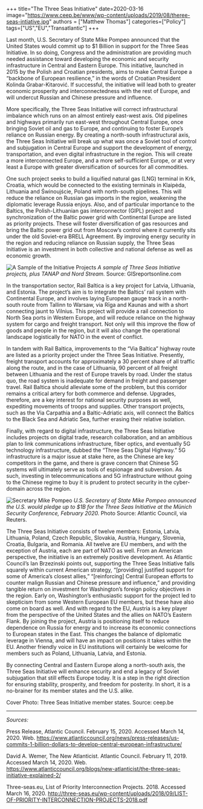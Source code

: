 ﻿+++
title="The Three Seas Initiative"
date=2020-03-16
image="https://www.ceep.be/www/wp-content/uploads/2019/08/theree-seas-intiative.jpg"
authors = ["Matthew Thomas"]
categories=["Policy"]
tags=["US","EU","Transatlantic"]
+++

Last month, U.S. Secretary of State Mike Pompeo announced that the United States would commit up to $1 Billion in support for the Three Seas Initiative. In so doing, Congress and the administration are providing much needed assistance toward developing the economic and security infrastructure in Central and Eastern Europe. This initiative, launched in 2015 by the Polish and Croatian presidents, aims to make Central Europe a “backbone of European resilience,” in the words of Croatian President Kolinda Grabar-Kitarović. If successful, the initiative will lead both to greater economic prosperity and interconnectedness with the rest of Europe, and will undercut Russian and Chinese pressure and influence. 

More specifically, the Three Seas Initiative will correct infrastructural imbalance which runs on an almost entirely east-west axis. Old pipelines and highways primarily run east-west throughout Central Europe, once bringing Soviet oil and gas to Europe, and continuing to foster Europe’s reliance on Russian energy. By creating a north-south infrastructural axis, the Three Seas Initiative will break up what was once a Soviet tool of control and subjugation in Central Europe and support the development of energy, transportation, and even digital infrastructure in the region. This will create a more interconnected Europe, and a more self-sufficient Europe, or at very least a Europe with greater diversification of sources for all commodities. 

One such project seeks to build a liquified natural gas (LNG) terminal in Krk, Croatia, which would be connected to the existing terminals in Klaipėda, Lithuania and Świnoujście, Poland with north-south pipelines. This will reduce the reliance on Russian gas imports in the region, weakening the diplomatic leverage Russia enjoys. Also, and of particular importance to the Baltics, the Polish-Lithuanian gas interconnector (GIPL) project and synchronization of the Baltic power grid with Continental Europe are listed as priority projects. These will foster diversification of gas resources and bring the Baltic power grid out from Moscow’s control where it currently sits under the old Soviet-era BRELL Agreement. By improving energy security in the region and reducing reliance on Russian supply, the Three Seas Initiative is an investment in both collective and national defense as well as economic growth. 

![A Sample of the Initiative Projects](../images/three_seas_initiative.jpg)
_A sample of Three Seas Initiative projects, plus TANAP and Nord Stream._ Source: GISreportsonline.com


In the transportation sector, Rail Baltica is a key project for Latvia, Lithuania, and Estonia. The project’s aim is to integrate the Baltics’ rail system with Continental Europe, and involves laying European gauge track in a north-south route from Tallinn to Warsaw, via Rīga and Kaunas and with a short connecting jaunt to Vilnius. This project will provide a rail connection to North Sea ports in Western Europe, and will reduce reliance on the highway system for cargo and freight transport. Not only will this improve the flow of goods and people in the region, but it will also change the operational landscape logistically for NATO in the event of conflict. 

In tandem with Rail Baltica, improvements to the “Via Baltica” highway route are listed as a priority project under the Three Seas Initiative. Presently, freight transport accounts for approximately a 30 percent share of all traffic along the route, and in the case of Lithuania, 90 percent of all freight between Lithuania and the rest of Europe travels by road. Under the status quo, the road system is inadequate for demand in freight and passenger travel. Rail Baltica should alleviate some of the problem, but this corridor remains a critical artery for both commerce and defense. Upgrades, therefore, are a key interest for national security purposes as well, expediting movements of troops and supplies. Other transport projects, such as the Via Carpathia and a Baltic-Adriatic axis, will connect the Baltics to the Black Sea and Adriatic Sea, further erasing their relative isolation.

Finally, with regard to digital infrastructure, the Three Seas Initiative includes projects on digital trade, research collaboration, and an ambitious plan to link communications infrastructure, fiber optics, and eventually 5G technology infrastructure, dubbed the “Three Seas Digital Highway.” 5G infrastructure is a major issue at stake here, as the Chinese are key competitors in the game, and there is grave concern that Chinese 5G systems will ultimately serve as tools of espionage and subversion. As such, investing in telecommunications and 5G infrastructure without going to the Chinese regime to buy it is prudent to protect security in the cyber-domain across the region.

![Secretary Mike Pompeo](https://www.atlanticcouncil.org/wp-content/uploads/2020/02/Pompeo-three-seas-large.jpg)
_U.S. Secretary of State Mike Pompeo announced the U.S. would pledge up to $1B for the Three Seas Initiative at the Münich Security Conference, February 2020._ Photo Source: Atlantic Council, via Reuters.

The Three Seas Initiative consists of twelve members: Estonia, Latvia, Lithuania, Poland, Czech Republic, Slovakia, Austria, Hungary, Slovenia, Croatia, Bulgaria, and Romania. All twelve are EU members, and with the exception of Austria, each are part of NATO as well. From an American perspective, the initiative is an extremely positive development. As Atlantic Council’s Ian Brzezinski points out, supporting the Three Seas Initiative falls squarely within current American strategy, “[providing] justified support for some of America’s closest allies,” “[reinforcing] Central European efforts to counter malign Russian and Chinese pressure and influence,” and providing tangible return on investment for Washington’s foreign policy objectives in the region. Early on, Washington’s enthusiastic support for the project led to skepticism from some Western European EU members, but these have also come on board as well. And with regard to the EU, Austria is a key player from the perspective of the United States and the allies on NATO’s Eastern Flank. By joining the project, Austria is positioning itself to reduce dependence on Russia for energy and to increase its economic connections to European states in the East. This changes the balance of diplomatic leverage in Vienna, and will have an impact on positions it takes within the EU. Another friendly voice in EU institutions will certainly be welcome for members such as Poland, Lithuania, Latvia, and Estonia. 

By connecting Central and Eastern Europe along a north-south axis, the Three Seas Initiative will enhance security and end a legacy of Soviet subjugation that still effects Europe today. It is a step in the right direction for ensuring stability, prosperity, and freedom for posterity. In short, it is a no-brainer for its member states and the U.S. alike. 

Cover Photo: Three Seas Initiative member states. Source: ceep.be

----------
_Sources:_

Press Release, Atlantic Council. February 15, 2020. Accessed March 14, 2020. Web. https://www.atlanticcouncil.org/news/press-releases/us-commits-1-billion-dollars-to-develop-central-european-infrastructure/

David A. Wemer, The New Atlanticist. Atlantic Council. February 11, 2019. Accessed March 14, 2020. Web. https://www.atlanticcouncil.org/blogs/new-atlanticist/the-three-seas-initiative-explained-2/

Three-seas.eu, List of Priority Interconnection Projects. 2018. Accessed March 16, 2020. http://three-seas.eu/wp-content/uploads/2018/09/LIST-OF-PRIORITY-INTERCONNECTION-PROJECTS-2018.pdf
